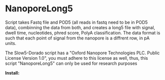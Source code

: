 # NanoporeLong5
Script takes Fastq file and POD5 (all reads in fastq need to be in POD5 data), combinning the data from both, and creates a long5 file with signal, dwell time, nucleotides, phred score, PolyA classification.  The data format is such that each point of signal from the nanopore is a diffrent row, in pA units.

The Slow5-Dorado script has a "Oxford Nanopore Technologies PLC. Public License Version 1.0", you must adhere to this license as well, thus, this script "NanoporeLong5" can only be used for research purposes

**Install:**
